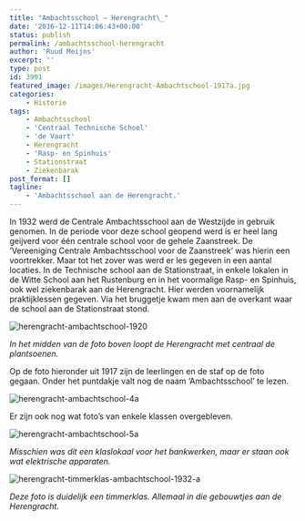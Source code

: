 ```yaml
---
title: "Ambachtsschool – Herengracht\_"
date: '2016-12-11T14:06:43+00:00'
status: publish
permalink: /ambachtsschool-herengracht
author: 'Ruud Meijns'
excerpt: ''
type: post
id: 3991
featured_image: /images/Herengracht-Ambachtschool-1917a.jpg
categories:
    - Historie
tags:
    - Ambachtsschool
    - 'Centraal Technische School'
    - 'de Vaart'
    - Herengracht
    - 'Rasp- en Spinhuis'
    - Stationstraat
    - Ziekenbarak
post_format: []
tagline:
    - 'Ambachtsschool aan de Herengracht.'
---
```

In 1932 werd de Centrale Ambachtsschool aan de Westzijde in gebruik genomen. In de periode voor deze school geopend werd is er heel lang geijverd voor één centrale school voor de gehele Zaanstreek. De ‘Vereeniging Centrale Ambachtsschool voor de Zaanstreek’ was hierin een voortrekker. Maar tot het zover was werd er les gegeven in een aantal locaties. In de Technische school aan de Stationstraat, in enkele lokalen in de Witte School aan het Rustenburg en in het voormalige Rasp- en Spinhuis, ook wel ziekenbarak aan de Herengracht. Hier werden voornamelijk praktijklessen gegeven. Via het bruggetje kwam men aan de overkant waar de school aan de Stationstraat stond.

![herengracht-ambachtschool-1920](/images/Herengracht-Ambachtschool-1920.jpg)

*In het midden van de foto boven loopt de Herengracht met centraal de plantsoenen.*

Op de foto hieronder uit 1917 zijn de leerlingen en de staf op de foto gegaan. Onder het puntdakje valt nog de naam ‘Ambachtsschool’ te lezen.

![herengracht-ambachtschool-4a](/images/Herengracht-Ambachtschool-4a.jpg)

Er zijn ook nog wat foto’s van enkele klassen overgebleven.

![herengracht-ambachtschool-5a](/images/Herengracht-Ambachtschool-5a.jpg)

*Misschien was dit een klaslokaal voor het bankwerken, maar er staan ook wat elektrische apparaten.*

![herengracht-timmerklas-ambachtschool-1932-a](/images/Herengracht-Timmerklas-Ambachtschool-1932-a.jpg)

*Deze foto is duidelijk een timmerklas. Allemaal in die gebouwtjes aan de Herengracht.*